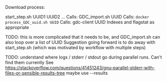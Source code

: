 Download process:

start_step.sh UUID1 UUID2 ...
    Calls:
        GDC_import.sh UUID
            Calls:
                `docker process_GDC_uuid.sh UUID`
                Calls:
                    gdc-client UUID
                Indexes and flagstat as appropriate

TODO: this is more complicated that it needs to be, and GDC_import.sh can also loop over a list of UUID
Suggestion going forward is to do away with start_step.sh (which was motivated by workflow with multiple 
steps)

TODO: understand where logs / stderr / stdout go during parallel runs.  Can't find them currently
See https://stackoverflow.com/questions/41451243/gnu-parallel-stderr-with-files-or-sensible-results-tree
maybe use --results

